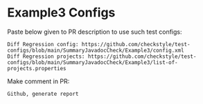 # Example3 Configs
Paste below given to PR description to use such test configs:
```
Diff Regression config: https://github.com/checkstyle/test-configs/blob/main/SummaryJavadocCheck/Example3/config.xml
Diff Regression projects: https://github.com/checkstyle/test-configs/blob/main/SummaryJavadocCheck/Example3/list-of-projects.properties
```
Make comment in PR:
```
Github, generate report
```
